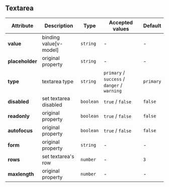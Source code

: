 ## Textarea

<ex-code name="ex-textarea-basic"></ex-code>

<ex-code name="ex-textarea-disabled"></ex-code>

<ex-code name="ex-textarea-type"></ex-code>

<ex-footer edit-link="https://github.com/geist-org/vue/edit/master/docs/en-us/components/textarea.md">

| Attribute       | Description            | Type      | Accepted values                              | Default   |
| --------------- | ---------------------- | --------- | -------------------------------------------- | --------- |
| **value**       | binding value[v-model] | `string`  | -                                            | -         |
| **placeholder** | original property      | `string`  | -                                            | -         |
| **type**        | textarea type          | `string`  | `primary` / `success` / `danger` / `warning` | `primary` |
| **disabled**    | set textarea disabled  | `boolean` | `true` / `false`                             | `false`   |
| **readonly**    | original property      | `boolean` | `true` / `false`                             | `false`   |
| **autofocus**   | original property      | `boolean` | `true` / `false`                             | `false`   |
| **form**        | original property      | `string`  | -                                            | -         |
| **rows**        | set textarea's row     | `number`  | -                                            | `3`       |
| **maxlength**   | original property      | `number`  | -                                            | -         |

</ex-footer>
